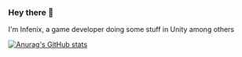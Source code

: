 ### Hey there 👋

I'm Infenix, a game developer doing some stuff in Unity among others

[![Anurag's GitHub stats](https://github-readme-stats.vercel.app/api?username=iminfenix&count_private=true)](https://github.com/anuraghazra/github-readme-stats)
